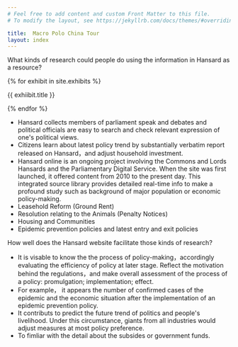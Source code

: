 ```yaml
---
# Feel free to add content and custom Front Matter to this file.
# To modify the layout, see https://jekyllrb.com/docs/themes/#overriding-theme-defaults

title:  Macro Polo China Tour
layout: index
---
```

What kinds of research could people do using the information in Hansard as a resource?

{% for exhibit in site.exhibits %}

<p>{{ exhiibit.title }} </p>

{% endfor %}
- Hansard collects members of parliament speak and debates and political officials are easy to search and check relevant expression of one's political views.
- Citizens learn about latest policy trend by substantially verbatim report released on Hansard，and adjust household investment.
- Hansard online is an ongoing project involving the Commons and Lords Hansards and the Parliamentary Digital Service. When the site was first launched, it offered content from 2010 to the present day. This integrated source library provides detailed real-time info to make a profound study such as background of major population or economic policy-making.
- Leasehold Reform (Ground Rent) 
- Resolution relating to the Animals (Penalty Notices)
- Housing and Communities
- Epidemic prevention policies and latest entry and exit policies

How well does the Hansard website facilitate those kinds of research?
- It is visable to know the the process of policy-making，accordingly evaluating the efficiency of policy at later stage. Reflect the motivation behind the regulations，and make overall assessment of  the  process of a policy: promulgation; implementation; effect.
- For example， it appears the number of confirmed cases of the epidemic and the economic situation after the implementation of an epidemic prevention policy.
- It contributs to predict the future trend of politics and people's livelihood. Under this circumstance, giants from all industries would adjust measures at most policy preference.
- To fimliar with the detail about the subsides or government funds.
